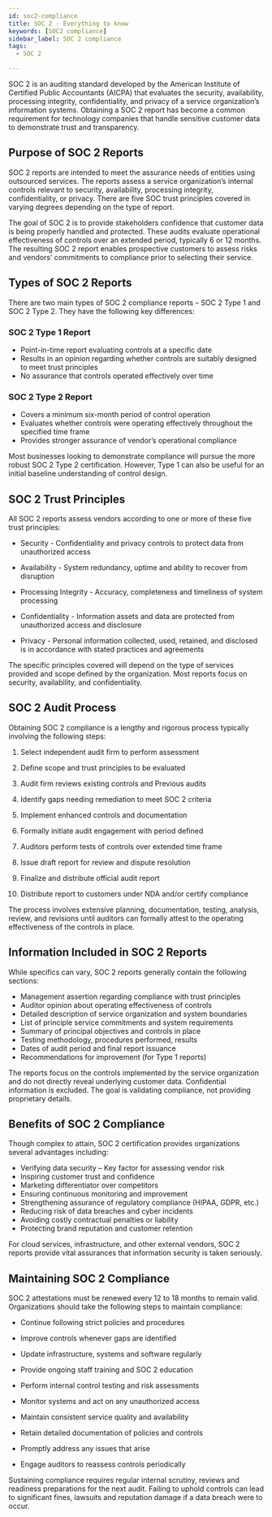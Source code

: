 ```yaml
---
id: soc2-compliance
title: SOC 2 - Everything to know
keywords: [SOC2 compliance]
sidebar_label: SOC 2 compliance
tags:
  - SOC 2

---
```


SOC 2 is an auditing standard developed by the American Institute of Certified Public Accountants (AICPA) that evaluates the security, availability, processing integrity, confidentiality, and privacy of a service organization’s information systems. Obtaining a SOC 2 report has become a common requirement for technology companies that handle sensitive customer data to demonstrate trust and transparency. 

## Purpose of SOC 2 Reports

SOC 2 reports are intended to meet the assurance needs of entities using outsourced services. The reports assess a service organization’s internal controls relevant to security, availability, processing integrity, confidentiality, or privacy. There are five SOC trust principles covered in varying degrees depending on the type of report.

The goal of SOC 2 is to provide stakeholders confidence that customer data is being properly handled and protected. These audits evaluate operational effectiveness of controls over an extended period, typically 6 or 12 months.  The resulting SOC 2 report enables prospective customers to assess risks and vendors’ commitments to compliance prior to selecting their service.

## Types of SOC 2 Reports

There are two main types of SOC 2 compliance reports – SOC 2 Type 1 and SOC 2 Type 2. They have the following key differences:

### SOC 2 Type 1 Report

- Point-in-time report evaluating controls at a specific date
- Results in an opinion regarding whether controls are suitably designed to meet trust principles 
- No assurance that controls operated effectively over time

### SOC 2 Type 2 Report 

- Covers a minimum six-month period of control operation 
- Evaluates whether controls were operating effectively throughout the specified time frame
- Provides stronger assurance of vendor’s operational compliance 

Most businesses looking to demonstrate compliance will pursue the more robust SOC 2 Type 2 certification. However, Type 1 can also be useful for an initial baseline understanding of control design.

## SOC 2 Trust Principles 

All SOC 2 reports assess vendors according to one or more of these five trust principles:

- Security - Confidentiality and privacy controls to protect data from unauthorized access 

- Availability - System redundancy, uptime and ability to recover from disruption

- Processing Integrity - Accuracy, completeness and timeliness of system processing

- Confidentiality - Information assets and data are protected from unauthorized access and disclosure

- Privacy - Personal information collected, used, retained, and disclosed is in accordance with stated practices and agreements

The specific principles covered will depend on the type of services provided and scope defined by the organization. Most reports focus on security, availability, and confidentiality.

## SOC 2 Audit Process

Obtaining SOC 2 compliance is a lengthy and rigorous process typically involving the following steps:

1. Select independent audit firm to perform assessment

2. Define scope and trust principles to be evaluated 

3. Audit firm reviews existing controls and Previous audits 

4. Identify gaps needing remediation to meet SOC 2 criteria

5. Implement enhanced controls and documentation

6. Formally initiate audit engagement with period defined 

7. Auditors perform tests of controls over extended time frame

8. Issue draft report for review and dispute resolution

9. Finalize and distribute official audit report 

10. Distribute report to customers under NDA and/or certify compliance 

The process involves extensive planning, documentation, testing, analysis, review, and revisions until auditors can formally attest to the operating effectiveness of the controls in place.

## Information Included in SOC 2 Reports 

While specifics can vary, SOC 2 reports generally contain the following sections:

- Management assertion regarding compliance with trust principles
- Auditor opinion about operating effectiveness of controls 
- Detailed description of service organization and system boundaries
- List of principle service commitments and system requirements 
- Summary of principal objectives and controls in place
- Testing methodology, procedures performed, results
- Dates of audit period and final report issuance
- Recommendations for improvement (for Type 1 reports)

The reports focus on the controls implemented by the service organization and do not directly reveal underlying customer data. Confidential information is excluded. The goal is validating compliance, not providing proprietary details.

## Benefits of SOC 2 Compliance

Though complex to attain, SOC 2 certification provides organizations several advantages including:

- Verifying data security – Key factor for assessing vendor risk
- Inspiring customer trust and confidence  
- Marketing differentiator over competitors 
- Ensuring continuous monitoring and improvement
- Strengthening assurance of regulatory compliance (HIPAA, GDPR, etc.)
- Reducing risk of data breaches and cyber incidents
- Avoiding costly contractual penalties or liability
- Protecting brand reputation and customer retention

For cloud services, infrastructure, and other external vendors, SOC 2 reports provide vital assurances that information security is taken seriously.

## Maintaining SOC 2 Compliance 

SOC 2 attestations must be renewed every 12 to 18 months to remain valid. Organizations should take the following steps to maintain compliance:

- Continue following strict policies and procedures 

- Improve controls whenever gaps are identified

- Update infrastructure, systems and software regularly

- Provide ongoing staff training and SOC 2 education

- Perform internal control testing and risk assessments

- Monitor systems and act on any unauthorized access 

- Maintain consistent service quality and availability

- Retain detailed documentation of policies and controls

- Promptly address any issues that arise 

- Engage auditors to reassess controls periodically

Sustaining compliance requires regular internal scrutiny, reviews and readiness preparations for the next audit. Failing to uphold controls can lead to significant fines, lawsuits and reputation damage if a data breach were to occur.

